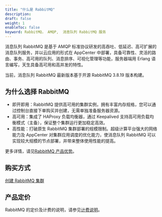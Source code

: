 ```yaml
---
title: "什么是 RabbitMQ"
description: 
draft: false
weight: 1
enableToc: false
keyword: RabbitMQ， AMQP,  消息队列 RabbitMQ 服务
---
```


消息队列 RabbitMQ 是基于 AMQP 标准协议研发的高吞吐、低延迟、高可扩展的消息队列服务，并以云应用的形式在 AppCenter 中部署，具备可靠性、灵活的路由、事务、高可用的队列、消息排序、可视化管理等功能，服务器端用 Erlang 语言编写，天生具备高可用和高并发的特性。

当前，消息队列 RabbitMQ 最新版本基于开源 RabbitMQ 3.8.19 版本构建。

## 为什么选择 RabbitMQ

- 即开即用：RabbitMQ 提供高可用的集群实例，拥有丰富内存规格，您可以通过控制台直接下单购买并创建，无需单独准备服务器资源。
- 高可用：集成了 HAProxy 负载均衡器，通过 Keepalived 支持高可用负载均衡模式（主备），保证整个集群运行更加稳定高效。
- 高性能：打破原生 RabbitMQ 集群部署的规模限制。超级计算平台强大的网络能力及 AppCenter 对集群应用调度的优化能力，使消息队列 RabbitMQ 可以实现较大规模的节点部署，并带来整体使用性能的提高。

更多详情，请见[RabbitMQ 产品优势](../func)。

## 购买方式

[创建 RabbitMQ 集群](../../quickstart/quick_start)

## 产品定价

RabbitMQ 的定价及计费的说明，请参见[计费说明](../../billing/price/)。

